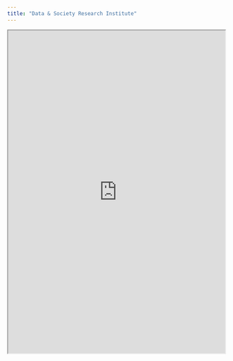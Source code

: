 ```yaml
---
title: "Data & Society Research Institute"
---
```



<iframe height="750" width="100%" src="https://ewelton.github.io/ktest/wiki.html#Data%20&%20Society%20Research%20Institute"></iframe>
